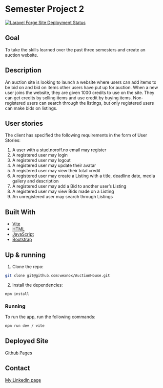 # Semester Project 2

[![Laravel Forge Site Deployment Status](https://img.shields.io/endpoint?url=https%3A%2F%2Fforge.laravel.com%2Fsite-badges%2F9b30fe25-6e15-4057-b7bb-d08c681145b2%3Fdate%3D1%26label%3D1%26commit%3D1&style=flat)](https://forge.laravel.com/servers/513382/sites/2587689)

## Goal

To take the skills learned over the past three semesters and create an auction website.

## Description

An auction site is looking to launch a website where users can add items to be bid on and bid on items other users have
put up for auction.
When a new user joins the website, they are given 1000 credits to use on the site. They can get credits by selling items
and use credit by buying items. Non-registered users can search through the listings, but only registered users can make
bids on listings.

## User stories

The client has specified the following requirements in the form of User Stories:

1. A user with a stud.noroff.no email may register
2. A registered user may login
3. A registered user may logout
4. A registered user may update their avatar
5. A registered user may view their total credit
6. A registered user may create a Listing with a title, deadline date, media gallery and description
7. A registered user may add a Bid to another user’s Listing
8. A registered user may view Bids made on a Listing
9. An unregistered user may search through Listings

## Built With

* [Vite](https://vitejs.dev)
* [HTML](https://en.wikipedia.org/wiki/HTML)
* [JavaScript](https://developer.mozilla.org/en-US/docs/Web/JavaScript)
* [Bootstrap](hhttps://getbootstrap.com/)

## Up & running

1. Clone the repo:

```bash
git clone git@github.com:wexnox/AuctionHouse.git
```

2. Install the dependencies:

```
npm install
```

### Running

To run the app, run the following commands:

```bash
npm run dev / vite
```

## Deployed Site

[Github Pages](@)

## Contact

[My LinkedIn page](www.linkedin.com)
